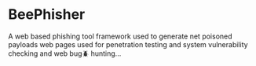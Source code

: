 # BeePhisher
A web based phishing tool framework used to generate net poisoned payloads web pages used for penetration testing and system vulnerability checking and web bug🪲 hunting...

